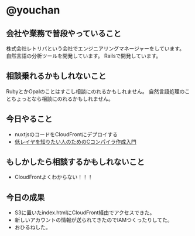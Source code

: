 # @youchan

## 会社や業務で普段やっていること

株式会社レトリバという会社でエンジニアリングマネージャーをしています。  
自然言語の分析ツールを開発しています。
Railsで開発しています。

## 相談乗れるかもしれないこと

RubyとかOpalのことはすこし相談にのれるかもしれません。
自然言語処理のことちょっとなら相談にのれるかもしれません。

## 今日やること

* nuxtjsのコードをCloudFrontにデプロイする
* [低レイヤを知りたい人のためのCコンパイラ作成入門](https://www.sigbus.info/compilerbook)

## もしかしたら相談するかもしれないこと

* CloudFrontよくわからない！！！

## 今日の成果

* S3に置いたindex.htmlにCloudFront経由でアクセスできた。
* 新しいアカウントの情報が送られてきたのでIAMつくったりしてた。
* おひるねした。
